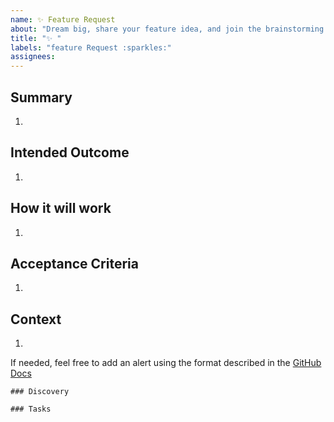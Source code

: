 ```yaml
---
name: ✨ Feature Request
about: "Dream big, share your feature idea, and join the brainstorming squad to shape the future together!"
title: "✨ "
labels: "feature Request :sparkles:"
assignees:
---
```


## Summary

1.

## Intended Outcome

1.

## How it will work

1.

## Acceptance Criteria

1.

## Context

1.

If needed, feel free to add an alert using the format described in the [GitHub Docs](https://docs.github.com/en/get-started/writing-on-github/getting-started-with-writing-and-formatting-on-github/basic-writing-and-formatting-syntax#alerts)

```[tasklist]
### Discovery
```

```[tasklist]
### Tasks
```
